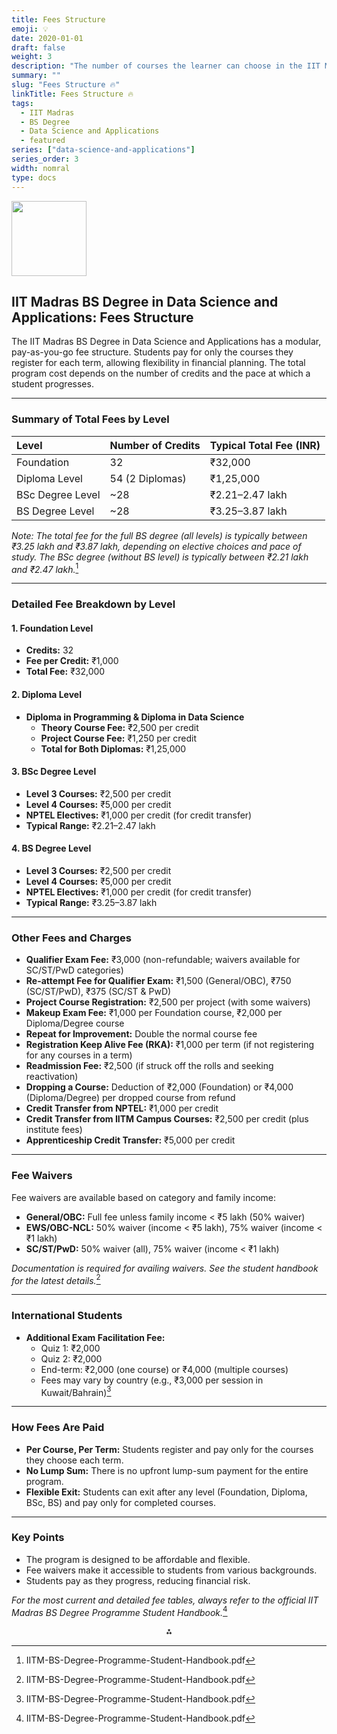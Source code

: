 ```yaml
---
title: Fees Structure
emoji: 💡
date: 2020-01-01
draft: false
weight: 3
description: "The number of courses the learner can choose in the IIT Madras BS in Data Science and Applications."
summary: ""
slug: "Fees Structure 🔥"
linkTitle: Fees Structure 🔥
tags:
  - IIT Madras
  - BS Degree
  - Data Science and Applications
  - featured
series: ["data-science-and-applications"]
series_order: 3
width: nomral
type: docs
---
```


<img src="https://r2cdn.perplexity.ai/pplx-full-logo-primary-dark%402x.png" class="logo" width="120"/>

## IIT Madras BS Degree in Data Science and Applications: Fees Structure

The IIT Madras BS Degree in Data Science and Applications has a modular, pay-as-you-go fee structure. Students pay for only the courses they register for each term, allowing flexibility in financial planning. The total program cost depends on the number of credits and the pace at which a student progresses.

---

### **Summary of Total Fees by Level**

| Level | Number of Credits | Typical Total Fee (INR) |
| :-- | :-- | :-- |
| Foundation | 32 | ₹32,000 |
| Diploma Level | 54 (2 Diplomas) | ₹1,25,000 |
| BSc Degree Level | ~28 | ₹2.21–2.47 lakh |
| BS Degree Level | ~28 | ₹3.25–3.87 lakh |

*Note: The total fee for the full BS degree (all levels) is typically between ₹3.25 lakh and ₹3.87 lakh, depending on elective choices and pace of study. The BSc degree (without BS level) is typically between ₹2.21 lakh and ₹2.47 lakh.*[^1]

---

### **Detailed Fee Breakdown by Level**

#### **1. Foundation Level**

- **Credits:** 32
- **Fee per Credit:** ₹1,000
- **Total Fee:** ₹32,000


#### **2. Diploma Level**

- **Diploma in Programming \& Diploma in Data Science**
    - **Theory Course Fee:** ₹2,500 per credit
    - **Project Course Fee:** ₹1,250 per credit
    - **Total for Both Diplomas:** ₹1,25,000


#### **3. BSc Degree Level**

- **Level 3 Courses:** ₹2,500 per credit
- **Level 4 Courses:** ₹5,000 per credit
- **NPTEL Electives:** ₹1,000 per credit (for credit transfer)
- **Typical Range:** ₹2.21–2.47 lakh


#### **4. BS Degree Level**

- **Level 3 Courses:** ₹2,500 per credit
- **Level 4 Courses:** ₹5,000 per credit
- **NPTEL Electives:** ₹1,000 per credit (for credit transfer)
- **Typical Range:** ₹3.25–3.87 lakh

---

### **Other Fees and Charges**

- **Qualifier Exam Fee:** ₹3,000 (non-refundable; waivers available for SC/ST/PwD categories)
- **Re-attempt Fee for Qualifier Exam:** ₹1,500 (General/OBC), ₹750 (SC/ST/PwD), ₹375 (SC/ST \& PwD)
- **Project Course Registration:** ₹2,500 per project (with some waivers)
- **Makeup Exam Fee:** ₹1,000 per Foundation course, ₹2,000 per Diploma/Degree course
- **Repeat for Improvement:** Double the normal course fee
- **Registration Keep Alive Fee (RKA):** ₹1,000 per term (if not registering for any courses in a term)
- **Readmission Fee:** ₹2,500 (if struck off the rolls and seeking reactivation)
- **Dropping a Course:** Deduction of ₹2,000 (Foundation) or ₹4,000 (Diploma/Degree) per dropped course from refund
- **Credit Transfer from NPTEL:** ₹1,000 per credit
- **Credit Transfer from IITM Campus Courses:** ₹2,500 per credit (plus institute fees)
- **Apprenticeship Credit Transfer:** ₹5,000 per credit

---

### **Fee Waivers**

Fee waivers are available based on category and family income:

- **General/OBC:** Full fee unless family income < ₹5 lakh (50% waiver)
- **EWS/OBC-NCL:** 50% waiver (income < ₹5 lakh), 75% waiver (income < ₹1 lakh)
- **SC/ST/PwD:** 50% waiver (all), 75% waiver (income < ₹1 lakh)

*Documentation is required for availing waivers. See the student handbook for the latest details.*[^1]

---

### **International Students**

- **Additional Exam Facilitation Fee:**
    - Quiz 1: ₹2,000
    - Quiz 2: ₹2,000
    - End-term: ₹2,000 (one course) or ₹4,000 (multiple courses)
    - Fees may vary by country (e.g., ₹3,000 per session in Kuwait/Bahrain)[^1]

---

### **How Fees Are Paid**

- **Per Course, Per Term:** Students register and pay only for the courses they choose each term.
- **No Lump Sum:** There is no upfront lump-sum payment for the entire program.
- **Flexible Exit:** Students can exit after any level (Foundation, Diploma, BSc, BS) and pay only for completed courses.

---

### **Key Points**

- The program is designed to be affordable and flexible.
- Fee waivers make it accessible to students from various backgrounds.
- Students pay as they progress, reducing financial risk.

*For the most current and detailed fee tables, always refer to the official IIT Madras BS Degree Programme Student Handbook.*[^1]

<div style="text-align: center">⁂</div>

[^1]: IITM-BS-Degree-Programme-Student-Handbook.pdf

[^2]: M1_VOL3_GRAPHTHEORY.pdf

[^3]: M1_VOL1_SETS-FUNCTIONS.pdf

[^4]: M1_VOL2_CALCULUS.pdf

[^5]: https://study.iitm.ac.in/ds/academics.html

[^6]: https://www.youtube.com/watch?v=MRwvBDSMvqk

[^7]: https://collegedunia.com/courses/data-science/iit-madras-data-science-courses

[^8]: https://joyofgiving.alumni.iitm.ac.in/projects/general-fund/iit-madras-online-bsc-degree-program-in-programming-and-data-science

[^9]: https://onlinedegree.iitm.ac.in

[^10]: https://www.youtube.com/watch?v=XGqtcR--U1w

[^11]: https://diploma.iitm.ac.in

[^12]: https://www.youtube.com/watch?v=4F6YOIQlwdI

[^13]: https://www.shiksha.com/college/iit-madras-indian-institute-of-technology-adyar-chennai-3031/course-online-b-sc-in-data-science-and-applications-709501

[^14]: https://www.shiksha.com/college/iit-madras-indian-institute-of-technology-adyar-chennai-3031/courses/bsc-bc

